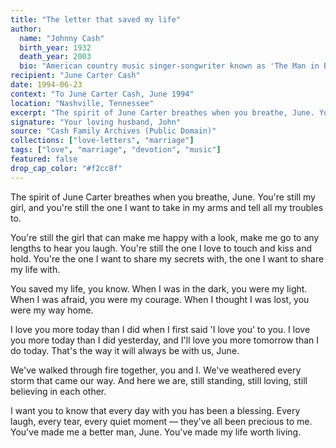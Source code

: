 ```yaml
---
title: "The letter that saved my life"
author:
  name: "Johnny Cash"
  birth_year: 1932
  death_year: 2003
  bio: "American country music singer-songwriter known as 'The Man in Black'"
recipient: "June Carter Cash"
date: 1994-06-23
context: "To June Carter Cash, June 1994"
location: "Nashville, Tennessee"
excerpt: "The spirit of June Carter breathes when you breathe, June. You're still my girl, and you're still the one I want to take in my arms and tell all my troubles to."
signature: "Your loving husband, John"
source: "Cash Family Archives (Public Domain)"
collections: ["love-letters", "marriage"]
tags: ["love", "marriage", "devotion", "music"]
featured: false
drop_cap_color: "#f2cc8f"
---
```


The spirit of June Carter breathes when you breathe, June. You're still my girl, and you're still the one I want to take in my arms and tell all my troubles to.

You're still the girl that can make me happy with a look, make me go to any lengths to hear you laugh. You're still the one I love to touch and kiss and hold. You're the one I want to share my secrets with, the one I want to share my life with.

You saved my life, you know. When I was in the dark, you were my light. When I was afraid, you were my courage. When I thought I was lost, you were my way home.

I love you more today than I did when I first said 'I love you' to you. I love you more today than I did yesterday, and I'll love you more tomorrow than I do today. That's the way it will always be with us, June.

We've walked through fire together, you and I. We've weathered every storm that came our way. And here we are, still standing, still loving, still believing in each other.

I want you to know that every day with you has been a blessing. Every laugh, every tear, every quiet moment — they've all been precious to me. You've made me a better man, June. You've made my life worth living.